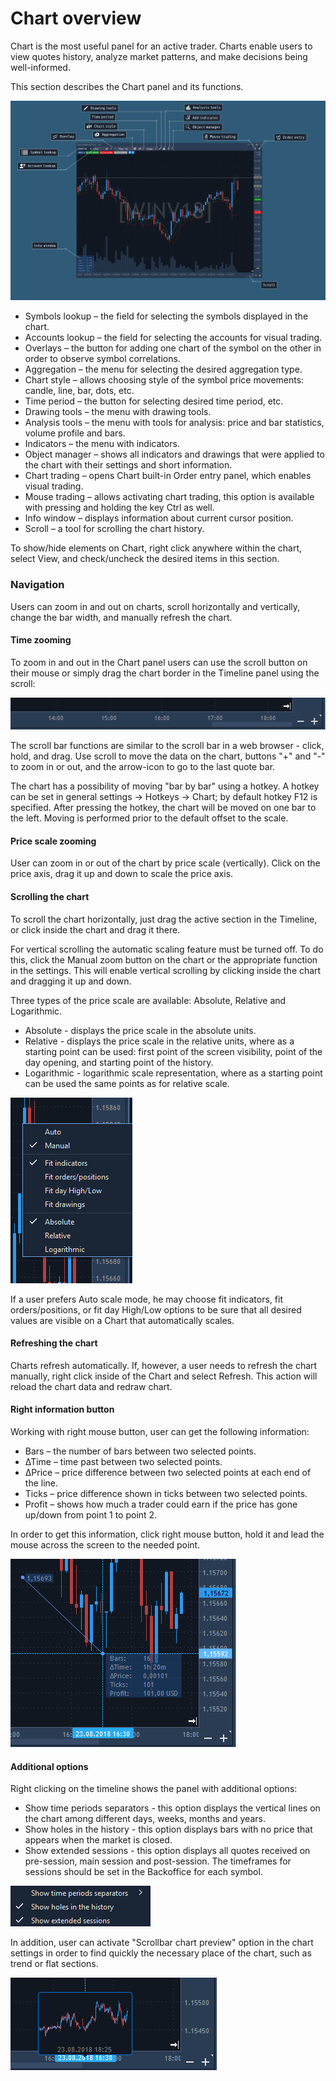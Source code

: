 # Chart overview


Chart is the most useful panel for an active trader. Charts enable users to view quotes history, analyze market patterns, and make decisions being well-informed.

This section describes the Chart panel and its functions.

![](../../../.gitbook/assets/chart-overview.jpg)

* Symbols lookup – the field for selecting the symbols displayed in the chart.
* Accounts lookup – the field for selecting the accounts for visual trading.
* Overlays – the button for adding one chart of the symbol on the other in order to observe symbol correlations.
* Aggregation – the menu for selecting the desired aggregation type.
* Chart style – allows choosing style of the symbol price movements: candle, line, bar, dots, etc.
* Time period – the button for selecting desired time period, etc.
* Drawing tools – the menu with drawing tools.
* Analysis tools – the menu with tools for analysis: price and bar statistics, volume profile and bars.
* Indicators – the menu with indicators.
* Object manager – shows all indicators and drawings that were applied to the chart with their settings and short information.
* Chart trading – opens Chart built-in Order entry panel, which enables visual trading.
* Mouse trading – allows activating chart trading, this option is available with pressing and holding the key Ctrl as well.
* Info window – displays information about current cursor position.
* Scroll – a tool for scrolling the chart history.

To show/hide elements on Chart, right click anywhere within the chart, select View, and check/uncheck the desired items in this section.

### Navigation


Users can zoom in and out on charts, scroll horizontally and vertically, change the bar width, and manually refresh the chart.

#### **Time zooming**

To zoom in and out in the Chart panel users can use the scroll button on their mouse or simply drag the chart border in the Timeline panel using the scroll:

![](../../../.gitbook/assets/2%20%2815%29.png)

The scroll bar functions are similar to the scroll bar in a web browser - click, hold, and drag. Use scroll to move the data on the chart, buttons "+" and "-" to zoom in or out, and the arrow-icon to go to the last quote bar.

The chart has a possibility of moving "bar by bar" using a hotkey. A hotkey can be set in general settings -&gt; Hotkeys -&gt; Chart; by default hotkey F12 is specified. After pressing the hotkey, the chart will be moved on one bar to the left. Moving is performed prior to the default offset to the scale.

#### **Price scale zooming**

User can zoom in or out of the chart by price scale \(vertically\). Click on the price axis, drag it up and down to scale the price axis.

#### **Scrolling the chart**

To scroll the chart horizontally, just drag the active section in the Timeline, or click inside the chart and drag it there.

For vertical scrolling the automatic scaling feature must be turned off. To do this, click the Manual zoom button on the chart or the appropriate function in the settings. This will enable vertical scrolling by clicking inside the chart and dragging it up and down.

Three types of the price scale are available: Absolute, Relative and Logarithmic.

* Absolute - displays the price scale in the absolute units.
* Relative - displays the price scale in the relative units, where as a starting point can be used: first point of the screen visibility, point of the day opening, and starting point of the history.
* Logarithmic - logarithmic scale representation, where as a starting point can be used the same points as for relative scale.

![](../../../.gitbook/assets/3%20%281%29.png)


If a user prefers Auto scale mode, he may choose fit indicators, fit orders/positions, or fit day High/Low options to be sure that all desired values are visible on a Chart that automatically scales.

#### **Refreshing the chart**

Charts refresh automatically. If, however, a user needs to refresh the chart manually, right click inside of the Chart and select Refresh. This action will reload the chart data and redraw chart.

#### **Right information button**

Working with right mouse button, user can get the following information:

* Bars – the number of bars between two selected points.
* ∆Time – time past between two selected points.
* ∆Price – price difference between two selected points at each end of the line.
* Ticks – price difference shown in ticks between two selected points.
* Profit – shows how much a trader could earn if the price has gone up/down from point 1 to point 2.

In order to get this information, click right mouse button, hold it and lead the mouse across the screen to the needed point.

![](../../../.gitbook/assets/4%20%2825%29.png)

#### **Additional options**

Right clicking on the timeline shows the panel with additional options:

* Show time periods separators - this option displays the vertical lines on the chart among different days, weeks, months and years.
* Show holes in the history - this option displays bars with no price that appears when the market is closed.
* Show extended sessions - this option displays all quotes received on pre-session, main session and post-session. The timeframes for sessions should be set in the Backoffice for each symbol.

![](../../../.gitbook/assets/5%20%2816%29.png)


In addition, user can activate "Scrollbar chart preview" option in the chart settings in order to find quickly the necessary place of the chart, such as trend or flat sections.

![](../../../.gitbook/assets/6%20%2823%29.png)



